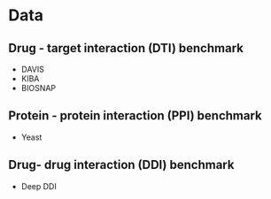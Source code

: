 # Data 
## Drug - target interaction (DTI) benchmark
+ DAVIS
+ KIBA
+ BIOSNAP
## Protein - protein interaction (PPI) benchmark
+ Yeast
## Drug- drug interaction (DDI) benchmark
+ Deep DDI
